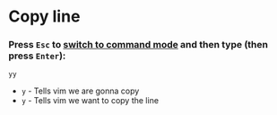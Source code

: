 # Copy line

### Press `Esc` to [switch to command mode](/vim/how-to-switch-to-command-mode) and then type (then press `Enter`):

```text
yy
```

- `y` - Tells vim we are gonna copy
- `y` - Tells vim we want to copy the line
